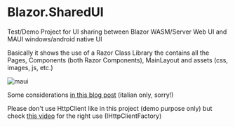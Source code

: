 # Blazor.SharedUI
Test/Demo Project for UI sharing between Blazor WASM/Server Web UI and MAUI windows/android native UI

Basically it shows the use of a Razor Class Library the contains all the Pages, Components (both Razor Components), MainLayout and assets (css, images, js, etc.)

![maui](https://user-images.githubusercontent.com/7381657/187089447-dfffc613-edef-46a7-961c-38c4a4a6a367.png)


Some considerations [in this blog post](https://www.rizzetto.com/Blog/post/share-ui-between-web-blazor-and-maui-desktop-apps) (italian only, sorry!)


Please don't use HttpClient like in this project (demo purpose only) but check [this video](https://www.youtube.com/watch?v=Z6Y2adsMnAA) for the right use (IHttpClientFactory)
